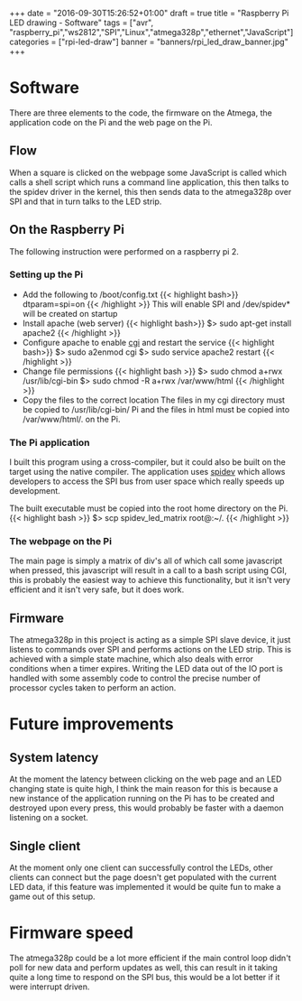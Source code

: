 +++
date = "2016-09-30T15:26:52+01:00"
draft = true
title = "Raspberry Pi LED drawing - Software"
tags = ["avr", "raspberry_pi","ws2812","SPI","Linux","atmega328p","ethernet","JavaScript"]
categories = ["rpi-led-draw"]
banner = "banners/rpi_led_draw_banner.jpg"
+++

<!--more-->

# Software
There are three elements to the code, the firmware on the Atmega, the application code on the Pi and the web page on the Pi.
## Flow
When a square is clicked on the webpage some JavaScript is called which calls a shell script which runs a command line application, this then talks to the spidev driver in the kernel, this then sends data to the atmega328p over SPI and that in turn talks to the LED strip.
## On the Raspberry Pi
The following instruction were performed on a raspberry pi 2.
### Setting up the Pi
- Add the following to /boot/config.txt
{{< highlight bash>}}
dtparam=spi=on
{{< /highlight >}}
This will enable SPI and /dev/spidev* will be created on startup
- Install apache (web server)
{{< highlight bash>}}
$> sudo apt-get install apache2
{{< /highlight >}}
- Configure apache to enable [cgi](https://en.wikipedia.org/wiki/Common_Gateway_Interface) and restart the service
{{< highlight bash>}}
$> sudo a2enmod cgi
$> sudo service apache2 restart
{{< /highlight >}}
- Change file permissions
{{< highlight bash >}}
$> sudo chmod a+rwx /usr/lib/cgi-bin
$> sudo chmod -R a+rwx /var/www/html
{{< /highlight >}}
- Copy the files to the correct location
The files in my cgi directory must be copied to /usr/lib/cgi-bin/ Pi and the files in html must be copied into /var/www/html/. on the Pi. 

### The Pi application
I built this program using a cross-compiler, but it could also be built on the target using the native compiler. The application uses [spidev](https://www.kernel.org/doc/Documentation/spi/spidev) which allows developers to access the SPI bus from user space which really speeds up development.

The built executable must be copied into the root home directory on the Pi.
{{< highlight bash >}}
$> scp spidev_led_matrix root@<pi ip address>:~/.
{{< /highlight >}}

### The webpage on the Pi
The main page is simply a matrix of div's all of which call some javascript when pressed, this javascript will result in a call to a bash script using CGI, this is probably the easiest way to achieve this functionality, but it isn't very efficient and it isn't very safe, but it does work.

## Firmware
The atmega328p in this project is acting as a simple SPI slave device, it just listens to commands over SPI and performs actions on the LED strip. This is achieved with a simple state machine, which also deals with error conditions when a timer expires. Writing the LED data out of the IO port is handled with some assembly code to control the precise number of processor cycles taken to perform an action.


# Future improvements
## System latency
At the moment the latency between clicking on the web page and an LED changing state is quite high, I think the main reason for this is because a new instance of the application running on the Pi has to be created and destroyed upon every press, this would probably be faster with a daemon listening on a socket.
## Single client
At the moment only one client can successfully control the LEDs, other clients can connect but the page doesn't get populated with the current LED data, if this feature was implemented it would be quite fun to make a game out of this setup.
# Firmware speed
The atmega328p could be a lot more efficient if the main control loop didn't poll for new data and perform updates as well, this can result in it taking quite a long time to respond on the SPI bus, this would be a lot better if it were interrupt driven.



